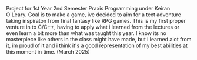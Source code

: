 Project for 1st Year 2nd Semester Praxis Programming under Keiran O'Leary.
Goal is to make a game, ive decided to aim for a text adventure taking inspiraton from final fantasy like RPG games.
This is my first proper venture in to C/C++, having to apply what i learned from the lectures or even learn a bit more than what was taught this year.
I know its no masterpiece like others in the class might have made, but i learned alot from it, im proud of it and i think it's a good representation of my best abilities at this moment in time. (March 2025)
